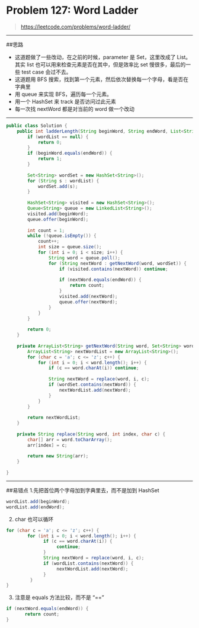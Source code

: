 # Problem 127:  Word Ladder

> https://leetcode.com/problems/word-ladder/

---------
##思路
* 这道题做了一些改动，在之前的时候，parameter 是 Set，这里改成了 List。其实 list 也可以用来检查元素是否在其中，但是效率比 set 慢很多，最后的一些 test case 会过不去。
* 这道题用 BFS 搜索，找到第一个元素，然后依次替换每一个字母，看是否在字典里
* 用 queue 来实现 BFS，遍历每一个元素。
* 用一个 HashSet 来 track 是否访问过此元素
* 每一次找 nextWord 都是对当前的 word 做一个改动 

----------
```java
public class Solution {
    public int ladderLength(String beginWord, String endWord, List<String> wordList) {
        if (wordList == null) {
            return 0;
        }
        if (beginWord.equals(endWord)) {
            return 1;
        }
        
        Set<String> wordSet = new HashSet<String>();
        for (String s : wordList) {
            wordSet.add(s);
        }
        
        HashSet<String> visited = new HashSet<String>();
        Queue<String> queue = new LinkedList<String>();
        visited.add(beginWord);
        queue.offer(beginWord);
        
        int count = 1;
        while (!queue.isEmpty()) {
            count++;
            int size = queue.size();
            for (int i = 0; i < size; i++) {
                String word = queue.poll();
                for (String nextWord : getNextWord(word, wordSet)) {
                    if (visited.contains(nextWord)) continue;
                    
                    if (nextWord.equals(endWord)) {
                        return count;
                    }
                    visited.add(nextWord);
                    queue.offer(nextWord);
                }
            }
        } 
        
        return 0;
    }
    
    private ArrayList<String> getNextWord(String word, Set<String> wordSet) {
        ArrayList<String> nextWordList = new ArrayList<String>();
        for (char c = 'a'; c <= 'z'; c++) {
            for (int i = 0; i < word.length(); i++) {
                if (c == word.charAt(i)) continue;
                
                String nextWord = replace(word, i, c);
                if (wordSet.contains(nextWord)) {
                    nextWordList.add(nextWord);
                }
            }
        }
        
        return nextWordList;
    }
    
    private String replace(String word, int index, char c) {
        char[] arr = word.toCharArray();
        arr[index] = c;
        
        return new String(arr);
    }
    
}

```
-------
##易错点
1.先把首位两个字母加到字典里去，而不是加到 HashSet
```java
wordList.add(beginWord);
wordList.add(endWord);
```
2. char 也可以循环
```java
for (char c = 'a'; c <= 'z'; c++) {
        for (int i = 0; i < word.length(); i++) {
              if (c == word.charAt(i)) {
                   continue;
              }
              String nextWord = replace(word, i, c);
              if (wordList.contains(nextWord)) {
                   nextWordList.add(nextWord);
              }
         }
}
```
3. 注意是 equals 方法比较，而不是 “==”
```java
if (nextWord.equals(endWord)) {
       return count;
}
```





























